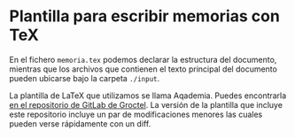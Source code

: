 # Plantilla para escribir memorias con TeX

En el fichero `memoria.tex` podemos declarar la estructura del documento, mientras que los archivos que contienen el texto principal del documento pueden ubicarse bajo la carpeta `./input`.

La plantilla de LaTeX que utilizamos se llama Aqademia. Puedes encontrarla [en el repositorio de GitLab de Groctel](https://gitlab.com/Groctel/aqademia). La versión de la plantilla que incluye este repositorio incluye un par de modificaciones menores las cuales pueden verse rápidamente con un diff.
